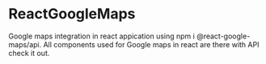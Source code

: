 # ReactGoogleMaps
Google maps integration in react appication using npm i @react-google-maps/api. All components used for Google maps in react are there with API check it out.
